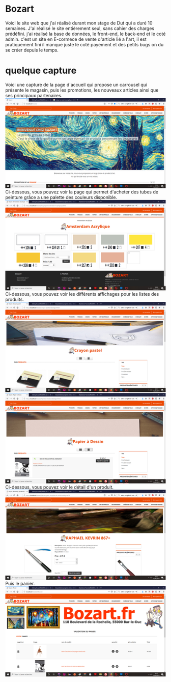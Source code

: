 # Bozart

Voici le site web que j'ai réalisé durant mon stage de Dut qui a duré 10 semaines.
J'ai réalisé le site entièrement seul, sans cahier des charges prédéfini. j'ai réalisé la base de données, le front-end, le back-end et le coté admin.
c'est un site en E-cormece de vente d'article lié a l'art, il est pratiquement fini il manque juste le coté payement et des petits bugs on du se créer depuis le temps.
# quelque capture
Voici une capture de la page d'accueil qui propose un carrousel qui présente le magasin, puis les promotions, les nouveaux articles ainsi que ses principaux partenaires.
![Légende](themes/capture/captureBozart1.png)
Ci-dessous, vous pouvez voir la page qui permet d'acheter des tubes de peinture grâce a une palette des couleurs disponible.
![Légende](themes/capture/captureBozart2.png)
Ci-dessous, vous pouvez voir les différents affichages pour les listes des produits.
![Légende](themes/capture/captureBozart3.png)
![Légende](themes/capture/captureBozart5.png)
Ci-dessous, vous pouvez voir le détail d'un produit.
![Légende](themes/capture/captureBozart6.png)
Puis le panier.
![Légende](themes/capture/captureBozart7.png)
